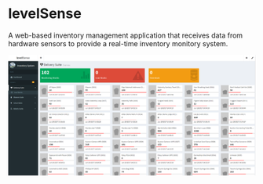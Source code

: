 # levelSense
A web-based inventory management application that receives data from hardware sensors to provide a real-time inventory monitory system.

<img src="image/levelSense.jpg" alt="">
